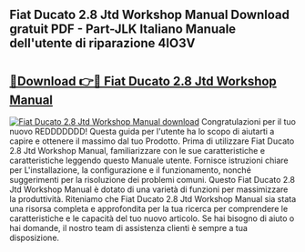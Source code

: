 ## Fiat Ducato 2.8 Jtd Workshop Manual Download gratuit PDF - Part-JLK Italiano Manuale dell'utente di riparazione 4lO3V

# <h2><a href="http://dfbrcun.blite.top/?on=Fiat+Ducato+2.8+Jtd+Workshop+Manual">🔗Download 👉🔴 Fiat Ducato 2.8 Jtd Workshop Manual</a></h2>

[![Fiat Ducato 2.8 Jtd Workshop Manual download](https://i.imgur.com/lujVjoI.png)](http://dfbrcun.blite.top/?on=Fiat+Ducato+2.8+Jtd+Workshop+Manual)
Congratulazioni per il tuo nuovo REDDDDDDD! Questa guida per l'utente ha lo scopo di aiutarti a capire e ottenere il massimo dal tuo Prodotto. Prima di utilizzare Fiat Ducato 2.8 Jtd Workshop Manual, familiarizzare con le sue caratteristiche e caratteristiche leggendo questo Manuale utente. Fornisce istruzioni chiare per L'installazione, la configurazione e il funzionamento, nonché suggerimenti per la risoluzione dei problemi comuni. Questo Fiat Ducato 2.8 Jtd Workshop Manual è dotato di una varietà di funzioni per massimizzare la produttività. Riteniamo che Fiat Ducato 2.8 Jtd Workshop Manual sia stata una risorsa completa e approfondita per la tua ricerca per comprendere le caratteristiche e le capacità del tuo nuovo articolo. Se hai bisogno di aiuto o hai domande, il nostro team di assistenza clienti è sempre a tua disposizione.
